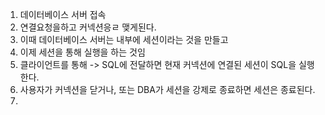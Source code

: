 1. 데이터베이스 서버 접속 
2. 연결요청을하고 커넥션응ㄹ 맺게된다. 
3. 이때 데이터베이스 서버는 내부에 세션이라는 것을 만들고
4. 이제 세션을 통해 실행을 하는 것임 
5. 클라이언트를 통해 -> SQL에 전달하면 현재 커넥션에 연결된 세션이 SQL을 실행한다.
6. 사용자가 커넥션을 닫거나, 또는 DBA가 세션을 강제로 종료하면 세션은 종료된다.
7.  
